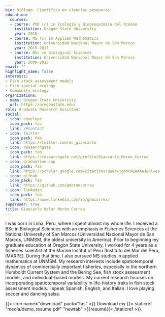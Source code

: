 ```yaml
---
bio: Biólogo. Científico en ciencias pesqueras.
education:
  courses:
  - course: PhD (c) in Ecología y Biogeoquímica del Océano
    institution: Oregon State University
    year: 2018-
  - course: MS (c) in Applied Mathematics
    institution: Universidad Nacional Mayor de San Marcos
    year: 2015-2017
  - course: BSc in Biological Sciences
    institution: Universidad Nacional Mayor de San Marcos
    year: 2009-2013
email: ""
highlight_name: false
interests:
- Fish stock assessment models
- Fish spatial ecology
- Community ecology
organizations:
- name: Oregon State University
  url: https://oregonstate.edu/
role: Graduate Research Assistant
social:
- icon: envelope
  icon_pack: fas
  link: /#contact
- icon: twitter
  icon_pack: fab
  link: https://twitter.com/mc_giancarlo
- icon: researchgate
  icon_pack: fab
  link: https://researchgate.net/profile/Giancarlo_Moron_Correa
- icon: graduation-cap
  icon_pack: fas
  link: https://scholar.google.com/citations?user=jg4hcWEAAAAJ&hl=es
- icon: github
  icon_pack: fab
  link: https://github.com/gmoroncorrea
- icon: linkedin
  icon_pack: fab
  link: https://www.linkedin.com/in/ghmcorrea/
superuser: true
title: Giancarlo Helar Morón Correa
---
```


I was born in Lima, Peru, where I spent almost my whole life. I received a BSc in Biological Sciences with an emphasis in Fisheries Sciences at the National University of San Marcos (Universidad Nacional Mayor de San Marcos, UNMSM, the oldest university in America). Prior to beginning my graduate education at Oregon State University, I worked for 4 years as a fisheries scientist at the Marine Institut of Peru (Instituto del Mar del Peru, IMARPE). During that time, I also pursued MS studies in applied mathematics at UNMSM. My research interests include spatiotemporal dynamics of commercially important fisheries, especially in the northern Humboldt Current System and the Bering Sea, fish stock assessment models, and individual-based models. My current research focuses on incorporating spatiotemporal variability in life-history traits in fish stock assessment models. I speak Spanish, English, and Italian. I love playing soccer and dancing salsa.

{{< icon name="download" pack="fas" >}} Download my {{< staticref "media/demo_resume.pdf" "newtab" >}}resumé{{< /staticref >}}.
